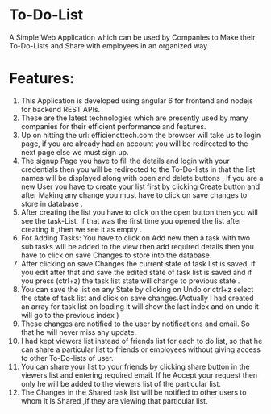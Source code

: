 # To-Do-List
A Simple Web Application which can be used by Companies to Make their To-Do-Lists and Share with  employees in an  organized way.
# Features: 
1)	This Application is developed using angular 6 for frontend and nodejs for backend REST APIs.
2)	These are the latest technologies which are presently used by many companies for their efficient performance and features.
3)	Up on hitting the url: efficiencttech.com the browser will take us to login page, if you are already had an account you will be redirected to the next page else we must sign up.
4)	The signup Page you have to fill the details and login with your credentials then you will be redirected to the To-Do-lists in that the list names will be displayed along with open and delete buttons , If you are a new User you have to create your list first by clicking Create button 
and after Making any change you must have to click on save changes to store in database .
5)	After creating the list you have  to click on the open button then you will see the task-List, if that was the first time you opened the list after creating it ,then we see it as empty .
6)	For Adding Tasks: You have to click on Add new then a task with two sub tasks will be added to the view then add required details then you have to click on save Changes to store into the database.
7)	After clicking on save Changes the current state of task list is saved, if you edit after that and save the edited state of task list is saved and if you press (ctrl+z)  the task list state will change to previous state .
8)	You can save the list on any State by clicking on Undo or ctrl+z select the state of task list and click on save changes.(Actually I had created an array for task list on loading it will show the last index and on undo it will go to the previous index )
9)	These changes are notified to the user by notifications and email. So that he will never miss any update.
10)	I had kept viewers list instead of friends list for each to do list, so that he can share a particular list to friends or employees without giving access to other To-Do-lists of user.
11)	You can share your list to your friends by clicking share button in the viewers list and entering required email. If he Accept your request then only he will be added to the viewers list of the particular list.
12)	The Changes in the Shared task list will be notified to other users to whom it Is Shared ,if they are viewing  that particular list. 
